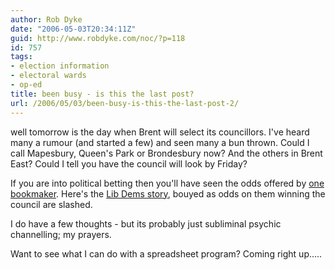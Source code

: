```yaml
---
author: Rob Dyke
date: "2006-05-03T20:34:11Z"
guid: http://www.robdyke.com/noc/?p=118
id: 757
tags:
- election information
- electoral wards
- op-ed
title: been busy - is this the last post?
url: /2006/05/03/been-busy-is-this-the-last-post-2/
---
```

well tomorrow is the day when Brent will select its councillors. I've heard many a rumour (and started a few) and seen many a bun thrown. Could I call Mapesbury, Queen's Park or Brondesbury now? And the others in Brent East? Could I tell you have the council will look by Friday?

If you are into political betting then you'll have seen the odds offered by [one bookmaker](http://www.sportingodds.com). Here's the [Lib Dems story](http://www.brentlibdems.org.uk/news/303.html), bouyed as odds on them winning the council are slashed.

I do have a few thoughts - but its probably just subliminal psychic channelling; my prayers.

Want to see what I can do with a spreadsheet program? Coming right up.....